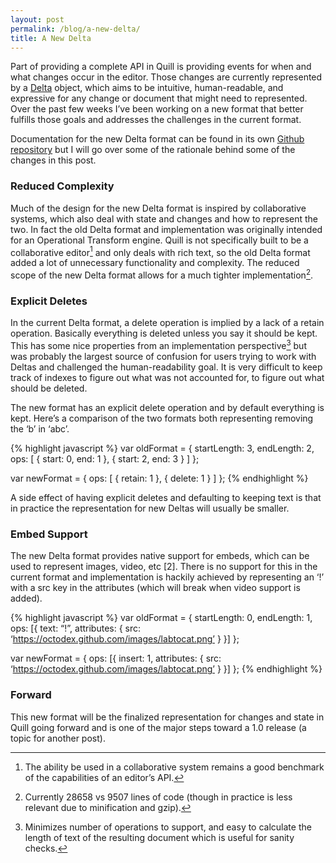 ```yaml
---
layout: post
permalink: /blog/a-new-delta/
title: A New Delta
---
```


Part of providing a complete API in Quill is providing events for when and what changes occur in the editor. Those changes are currently represented by a [Delta](/docs/deltas/) object, which aims to be intuitive, human-readable, and expressive for any change or document that might need to represented. Over the past few weeks I’ve been working on a new format that better fulfills those goals and addresses the challenges in the current format.

Documentation for the new Delta format can be found in its own [Github repository](https://github.com/ottypes/rich-text) but I will go over some of the rationale behind some of the changes in this post.

<!-- more -->

### Reduced Complexity

Much of the design for the new Delta format is inspired by collaborative systems, which also deal with state and changes and how to represent the two. In fact the old Delta format and implementation was originally intended for an Operational Transform engine. Quill is not specifically built to be a collaborative editor[^1] and only deals with rich text, so the old Delta format added a lot of unnecessary functionality and complexity. The reduced scope of the new Delta format allows for a much tighter implementation[^2].

### Explicit Deletes

In the current Delta format, a delete operation is implied by a lack of a retain operation. Basically everything is deleted unless you say it should be kept. This has some nice properties from an implementation perspective[^3] but was probably the largest source of confusion for users trying to work with Deltas and challenged the human-readability goal. It is very difficult to keep track of indexes to figure out what was not accounted for, to figure out what should be deleted.

The new format has an explicit delete operation and by default everything is kept. Here’s a comparison of the two formats both representing removing the ‘b’ in ‘abc’.

{% highlight javascript %}
var oldFormat = {
  startLength: 3,
  endLength: 2,
  ops: [
    { start: 0, end: 1 },
    { start: 2, end: 3 }
  ]
};

var newFormat = {
  ops: [
    { retain: 1 },
    { delete: 1 }
  ]
};
{% endhighlight %}

A side effect of having explicit deletes and defaulting to keeping text is that in practice the representation for new Deltas will usually be smaller.

### Embed Support

The new Delta format provides native support for embeds, which can be used to represent images, video, etc [2]. There is no support for this in the current format and implementation is hackily achieved by representing an ‘!’ with a src key in the attributes (which will break when video support is added).

{% highlight javascript %}
var oldFormat = {
  startLength: 0,
  endLength: 1,
  ops: [{
    text: “!”,
    attributes: { src: ‘https://octodex.github.com/images/labtocat.png’ }
  }]
};

var newFormat = {
  ops: [{
    insert: 1, attributes: { src: ‘https://octodex.github.com/images/labtocat.png’ }
  }]
};
{% endhighlight %}

### Forward

This new format will be the finalized representation for changes and state in Quill going forward and is one of the major steps toward a 1.0 release (a topic for another post).

[^1]: The ability be used in a collaborative system remains a good benchmark of the capabilities of an editor’s API.
[^2]: Currently 28658 vs 9507 lines of code (though in practice is less relevant due to minification and gzip).
[^3]: Minimizes number of operations to support, and easy to calculate the length of text of the resulting document which is useful for sanity checks.
